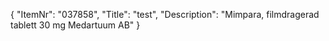 {
  "ItemNr": "037858",
  "Title": "test",
  "Description": "Mimpara, filmdragerad tablett 30 mg Medartuum AB"
}